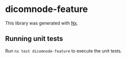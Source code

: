 # dicomnode-feature

This library was generated with [Nx](https://nx.dev).

## Running unit tests

Run `nx test dicomnode-feature` to execute the unit tests.
